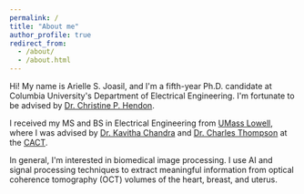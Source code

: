 ```yaml
---
permalink: /
title: "About me"
author_profile: true
redirect_from: 
  - /about/
  - /about.html
---
```


Hi! My name is Arielle S. Joasil, and I'm a fifth-year Ph.D. candidate at Columbia University's Department of Electrical Engineering. I'm fortunate to be advised by [Dr. Christine P. Hendon](https://structurefunctionlab.ee.columbia.edu/people/christine-p-hendon). 

I received my MS and BS in Electrical Engineering from [UMass Lowell](https://www.uml.edu/engineering/electrical-computer/), where I was advised by [Dr. Kavitha Chandra](https://www.uml.edu/research/cact/people/chandra-kavitha.aspx) and [Dr. Charles Thompson](https://www.uml.edu/research/cact/people/thompson-charles.aspx) at the [CACT](https://www.uml.edu/research/cact/).  

In general, I'm interested in biomedical image processing. I use AI and signal processing techniques to extract meaningful information from optical coherence tomography (OCT) volumes of the heart, breast, and uterus. 

